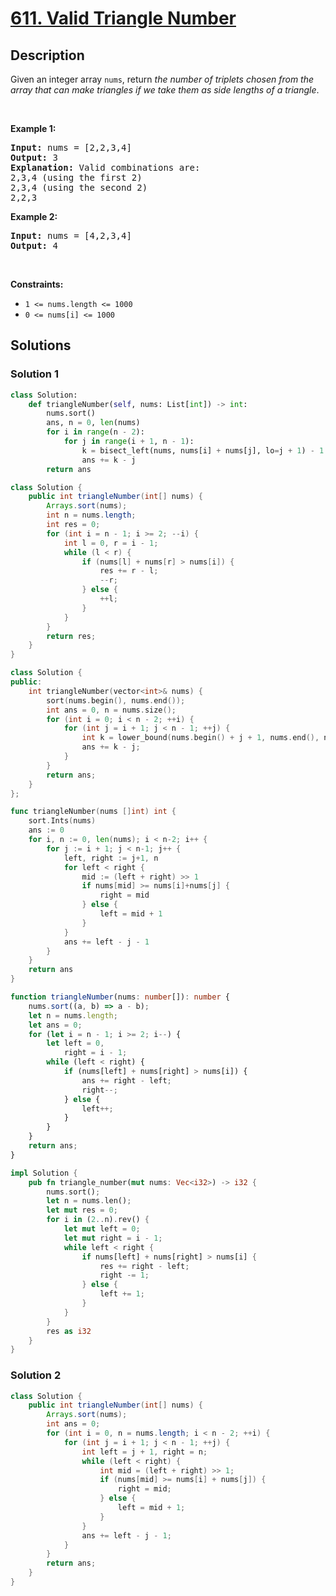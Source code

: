 # [611. Valid Triangle Number](https://leetcode.com/problems/valid-triangle-number)


## Description

<p>Given an integer array <code>nums</code>, return <em>the number of triplets chosen from the array that can make triangles if we take them as side lengths of a triangle</em>.</p>

<p>&nbsp;</p>
<p><strong class="example">Example 1:</strong></p>

<pre>
<strong>Input:</strong> nums = [2,2,3,4]
<strong>Output:</strong> 3
<strong>Explanation:</strong> Valid combinations are: 
2,3,4 (using the first 2)
2,3,4 (using the second 2)
2,2,3
</pre>

<p><strong class="example">Example 2:</strong></p>

<pre>
<strong>Input:</strong> nums = [4,2,3,4]
<strong>Output:</strong> 4
</pre>

<p>&nbsp;</p>
<p><strong>Constraints:</strong></p>

<ul>
	<li><code>1 &lt;= nums.length &lt;= 1000</code></li>
	<li><code>0 &lt;= nums[i] &lt;= 1000</code></li>
</ul>

## Solutions

### Solution 1

<!-- tabs:start -->

```python
class Solution:
    def triangleNumber(self, nums: List[int]) -> int:
        nums.sort()
        ans, n = 0, len(nums)
        for i in range(n - 2):
            for j in range(i + 1, n - 1):
                k = bisect_left(nums, nums[i] + nums[j], lo=j + 1) - 1
                ans += k - j
        return ans
```

```java
class Solution {
    public int triangleNumber(int[] nums) {
        Arrays.sort(nums);
        int n = nums.length;
        int res = 0;
        for (int i = n - 1; i >= 2; --i) {
            int l = 0, r = i - 1;
            while (l < r) {
                if (nums[l] + nums[r] > nums[i]) {
                    res += r - l;
                    --r;
                } else {
                    ++l;
                }
            }
        }
        return res;
    }
}
```

```cpp
class Solution {
public:
    int triangleNumber(vector<int>& nums) {
        sort(nums.begin(), nums.end());
        int ans = 0, n = nums.size();
        for (int i = 0; i < n - 2; ++i) {
            for (int j = i + 1; j < n - 1; ++j) {
                int k = lower_bound(nums.begin() + j + 1, nums.end(), nums[i] + nums[j]) - nums.begin() - 1;
                ans += k - j;
            }
        }
        return ans;
    }
};
```

```go
func triangleNumber(nums []int) int {
	sort.Ints(nums)
	ans := 0
	for i, n := 0, len(nums); i < n-2; i++ {
		for j := i + 1; j < n-1; j++ {
			left, right := j+1, n
			for left < right {
				mid := (left + right) >> 1
				if nums[mid] >= nums[i]+nums[j] {
					right = mid
				} else {
					left = mid + 1
				}
			}
			ans += left - j - 1
		}
	}
	return ans
}
```

```ts
function triangleNumber(nums: number[]): number {
    nums.sort((a, b) => a - b);
    let n = nums.length;
    let ans = 0;
    for (let i = n - 1; i >= 2; i--) {
        let left = 0,
            right = i - 1;
        while (left < right) {
            if (nums[left] + nums[right] > nums[i]) {
                ans += right - left;
                right--;
            } else {
                left++;
            }
        }
    }
    return ans;
}
```

```rust
impl Solution {
    pub fn triangle_number(mut nums: Vec<i32>) -> i32 {
        nums.sort();
        let n = nums.len();
        let mut res = 0;
        for i in (2..n).rev() {
            let mut left = 0;
            let mut right = i - 1;
            while left < right {
                if nums[left] + nums[right] > nums[i] {
                    res += right - left;
                    right -= 1;
                } else {
                    left += 1;
                }
            }
        }
        res as i32
    }
}
```

<!-- tabs:end -->

### Solution 2

<!-- tabs:start -->

```java
class Solution {
    public int triangleNumber(int[] nums) {
        Arrays.sort(nums);
        int ans = 0;
        for (int i = 0, n = nums.length; i < n - 2; ++i) {
            for (int j = i + 1; j < n - 1; ++j) {
                int left = j + 1, right = n;
                while (left < right) {
                    int mid = (left + right) >> 1;
                    if (nums[mid] >= nums[i] + nums[j]) {
                        right = mid;
                    } else {
                        left = mid + 1;
                    }
                }
                ans += left - j - 1;
            }
        }
        return ans;
    }
}
```

<!-- tabs:end -->

<!-- end -->
